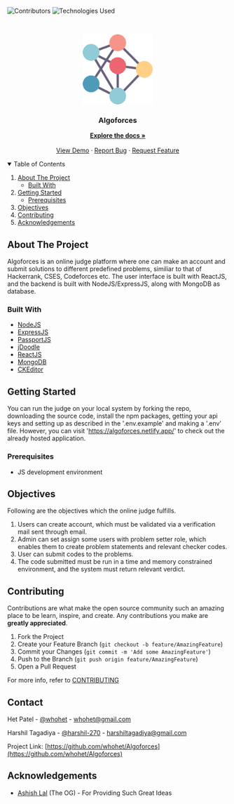 
<!--
*** Thanks for checking out the Best-README-Template. If you have a suggestion
*** that would make this better, please fork the repo and create a pull request
*** or simply open an issue with the tag "enhancement".
*** Thanks again! Now go create something AMAZING! :D
-->



<!-- PROJECT SHIELDS -->
<!--
*** I'm using markdown "reference style" links for readability.
*** Reference links are enclosed in brackets [ ] instead of parentheses ( ).
*** See the bottom of this document for the declaration of the reference variables
*** for contributors-url, forks-url, etc. This is an optional, concise syntax you may use.
*** https://www.markdownguide.org/basic-syntax/#reference-style-links
-->
![Contributors][contributors-shield]
![Technologies Used][t-s]


<!-- PROJECT LOGO -->
<br />
<p align="center">
  <a href="">
    <img src="assets/logo.png" alt="Logo" width="160" height="160">
  </a>

  <h3 align="center">Algoforces</h3>

  <p align="center">
    <a href="https://github.com/whohet/Algoforces/"><strong>Explore the docs »</strong></a>
    <br />
    <br />
    <a href="https://algoforces.netlify.app/">View Demo</a>
    ·
    <a href="https://github.com/whohet/Algoforces/issues">Report Bug</a>
    ·
    <a href="https://github.com/whohet/Algoforces/issues">Request Feature</a>
  </p>
</p>



<!-- TABLE OF CONTENTS -->
<details open="open">
  <summary>Table of Contents</summary>
  <ol>
    <li>
      <a href="#about-the-project">About The Project</a>
      <ul>
        <li><a href="#built-with">Built With</a></li>
      </ul>
    </li>
    <li>
      <a href="#getting-started">Getting Started</a>
      <ul>
        <li><a href="#prerequisites">Prerequisites</a></li>
      </ul>
    </li>
    <li><a href="#objectives">Objectives</a></li>
    <li><a href="#contributing">Contributing</a></li>
    <li><a href="#acknowledgements">Acknowledgements</a></li>
  </ol>
</details>



<!-- ABOUT THE PROJECT -->
## About The Project


Algoforces is an online judge platform where one can make an account and submit solutions to different predefined problems, similiar to that of Hackerrank, CSES, Codeforces etc.
The user interface is built with ReactJS, and the backend is built with NodeJS/ExpressJS, along with MongoDB as database.


### Built With


* [NodeJS](https://nodejs.org/en/)
* [ExpressJS](https://expressjs.com/)
* [PassportJS](https://www.passportjs.org/)
* [jDoodle](https://www.jdoodle.com/compiler-api/)
* [ReactJS](https://reactjs.org/)
* [MongoDB](https://www.mongodb.com/)
* [CKEditor](https://ckeditor.com/)



<!-- GETTING STARTED -->
## Getting Started

You can run the judge on your local system by forking the repo, downloading the source code, install the npm packages, getting your api keys and setting up as described in the '.env.example' and making a '.env' file.
However, you can visit 'https://algoforces.netlify.app/' to check out the already hosted application.

### Prerequisites

* JS development environment

<!-- USAGE EXAMPLES -->
## Objectives
Following are the objectives which the online judge fulfills.
1. Users can create account, which must be validated via a verification mail sent through
email.
2. Admin can set assign some users with problem setter role, which enables them to create
problem statements and relevant checker codes.
3. User can submit codes to the problems.
4. The code submitted must be run in a time and memory constrained environment, and
the system must return relevant verdict.

<!-- CONTRIBUTING -->
## Contributing

Contributions are what make the open source community such an amazing place to be learn, inspire, and create. Any contributions you make are **greatly appreciated**.

1. Fork the Project
2. Create your Feature Branch (`git checkout -b feature/AmazingFeature`)
3. Commit your Changes (`git commit -m 'Add some AmazingFeature'`)
4. Push to the Branch (`git push origin feature/AmazingFeature`)
5. Open a Pull Request

For more info, refer to [CONTRIBUTING](CONTRIBUTING.md)


<!-- CONTACT -->
## Contact


Het Patel - [@whohet](https://github.com/whohet) - whohet@gmail.com

Harshil Tagadiya - [@harshil-270](https://github.com/harshil-270) - harshiltagadiya@gmail.com

Project Link: [https://github.com/whohet/Algoforces](https://github.com/whohet/Algoforces)



<!-- ACKNOWLEDGEMENTS -->
## Acknowledgements
* [Ashish Lal](https://github.com/Silver-Snitch) (The OG) - For Providing Such Great Ideas

[contributors-shield]: https://img.shields.io/github/contributors/whohet/Algoforces
[contributors-url]: https://github.com/othneildrew/Best-README-Template/graphs/contributors
[t-s]: https://img.shields.io/badge/NodeJS-ReactJS-blue
[product-screenshot1]: images/ss1.png
[product-screenshot2]: images/ss2.png
[product-screenshot3]: images/ss3.png
[product-screenshot4]: images/ss4.png
[product-screenshot5]: images/ss5.png

